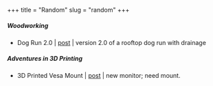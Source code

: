 +++
title = "Random"
slug = "random"
+++

##### Woodworking
- Dog Run 2.0 | [post](/posts/dog-run-2) | version 2.0 of a rooftop dog run with drainage

##### Adventures in 3D Printing
- 3D Printed Vesa Mount | [post](/posts/3d-printed-vesa-mount) | new monitor; need mount.